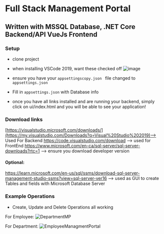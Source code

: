 # Full Stack Management Portal
## Written with MSSQL Database, .NET Core Backend/API VueJs Frontend

### Setup
- clone project
- when installing VSCode 2019, want these checked off ![image](https://user-images.githubusercontent.com/25595072/217160549-894b5372-c56b-42b7-81aa-29bc8332245a.png)

- ensure you have your `appsettingscopy.json ` file changed to `appsettings.json`
- Fill in `appsettings.json` with Database info
- once you have all links installed and are running your backend, simply click on ui/index.html and you will be able to see your application!
### Download links
[https://visualstudio.microsoft.com/downloads/](https://my.visualstudio.com/Downloads?q=Visual%20Studio%202019)--> Used For Backend
https://code.visualstudio.com/download --> used for FrontEnd
https://www.microsoft.com/en-ca/sql-server/sql-server-downloads?rtc=1 --> ensure you download developer version

#### Optional:
https://learn.microsoft.com/en-us/sql/ssms/download-sql-server-management-studio-ssms?view=sql-server-ver16 --> used as GUI to create Tables and fields with Microsoft Database Server

### Example Operations
- Create, Update and Delete Operations all working

For Employee:
![DepartmentMP](https://user-images.githubusercontent.com/25595072/198195642-6dd75082-ac4b-4779-9aff-f656c2be02c7.gif)

For Department:
![EmployeeManagmentPortal](https://user-images.githubusercontent.com/25595072/198195620-4ab03027-2ffa-4630-8a04-619513e9f5cc.gif)
